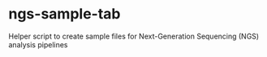 # ngs-sample-tab
Helper script to create sample files for Next-Generation Sequencing (NGS) analysis pipelines
